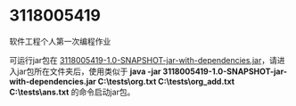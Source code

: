 # 3118005419
软件工程个人第一次编程作业

可运行jar包在
[3118005419-1.0-SNAPSHOT-jar-with-dependencies.jar](https://github.com/theBookofRabbit/3118005419/blob/master/target/3118005419-1.0-SNAPSHOT-jar-with-dependencies.jar)，请进入jar包所在文件夹后，使用类似于
**java -jar 3118005419-1.0-SNAPSHOT-jar-with-dependencies.jar C:\tests\org.txt C:\tests\org_add.txt C:\tests\ans.txt**
的命令启动jar包。
